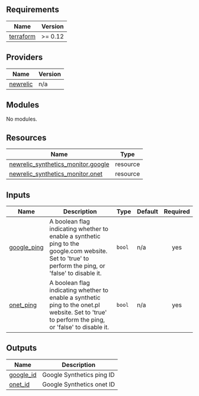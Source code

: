 <!-- BEGIN_TF_DOCS -->
## Requirements

| Name | Version |
|------|---------|
| <a name="requirement_terraform"></a> [terraform](#requirement\_terraform) | >= 0.12 |

## Providers

| Name | Version |
|------|---------|
| <a name="provider_newrelic"></a> [newrelic](#provider\_newrelic) | n/a |

## Modules

No modules.

## Resources

| Name | Type |
|------|------|
| [newrelic_synthetics_monitor.google](https://registry.terraform.io/providers/newrelic/newrelic/latest/docs/resources/synthetics_monitor) | resource |
| [newrelic_synthetics_monitor.onet](https://registry.terraform.io/providers/newrelic/newrelic/latest/docs/resources/synthetics_monitor) | resource |

## Inputs

| Name | Description | Type | Default | Required |
|------|-------------|------|---------|:--------:|
| <a name="input_google_ping"></a> [google\_ping](#input\_google\_ping) | A boolean flag indicating whether to enable a synthetic ping to the google.com website. Set to 'true' to perform the ping, or 'false' to disable it. | `bool` | n/a | yes |
| <a name="input_onet_ping"></a> [onet\_ping](#input\_onet\_ping) | A boolean flag indicating whether to enable a synthetic ping to the onet.pl website. Set to 'true' to perform the ping, or 'false' to disable it. | `bool` | n/a | yes |

## Outputs

| Name | Description |
|------|-------------|
| <a name="output_google_id"></a> [google\_id](#output\_google\_id) | Google Synthetics ping ID |
| <a name="output_onet_id"></a> [onet\_id](#output\_onet\_id) | Google Synthetics onet ID |
<!-- END_TF_DOCS -->